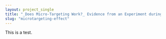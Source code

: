 ```yaml
---
layout: project_single
title: "_Does Micro-Targeting Work?_ Evidence from an Experiment during the 2020 United States Presidential Election"
slug: "microtargeting-effect"
---
```


This is a test.

